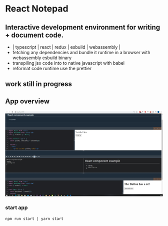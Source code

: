 # React Notepad

## Interactive development environment for writing + document code.
- | typescript | react | redux | esbuild | webassembly |
- fetching any dependencies and bundle it runtime in a browser with webassembly esbuild binary
- transpiling jsx code into to native javascript with babel
- reformat code runtime use the prettier

## work still in progress

## App overview
![overview](assets/app_overview.jpg)

### start app
`npm run start | yarn start`

